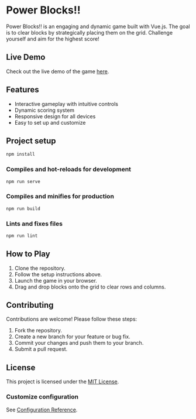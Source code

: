 # Power Blocks!!

Power Blocks!! is an engaging and dynamic game built with Vue.js. The goal is to clear blocks by strategically placing them on the grid. Challenge yourself and aim for the highest score!

## Live Demo
Check out the live demo of the game [here](https://leonardoad.github.io/power-blocks/).

## Features
- Interactive gameplay with intuitive controls
- Dynamic scoring system
- Responsive design for all devices
- Easy to set up and customize

## Project setup
```bash
npm install
```

### Compiles and hot-reloads for development
```bash
npm run serve
```

### Compiles and minifies for production
```bash
npm run build
```

### Lints and fixes files
```bash
npm run lint
```

## How to Play
1. Clone the repository.
2. Follow the setup instructions above.
3. Launch the game in your browser.
4. Drag and drop blocks onto the grid to clear rows and columns.

## Contributing
Contributions are welcome! Please follow these steps:
1. Fork the repository.
2. Create a new branch for your feature or bug fix.
3. Commit your changes and push them to your branch.
4. Submit a pull request.

## License
This project is licensed under the [MIT License](./LICENSE).

### Customize configuration
See [Configuration Reference](https://cli.vuejs.org/config/).
